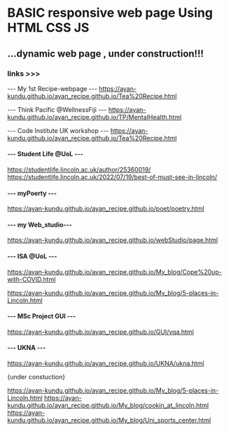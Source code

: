 
# BASIC responsive web page Using HTML CSS JS
## ...dynamic web page , under construction!!!


### links >>>

--- My 1st Recipe-webpage ---
https://ayan-kundu.github.io/ayan_recipe.github.io/Tea%20Recipe.html

--- Think Pacific @WellnessFiji ---
https://ayan-kundu.github.io/ayan_recipe.github.io/TP/MentalHealth.html

--- Code Institute UK workshop ---
https://ayan-kundu.github.io/ayan_recipe.github.io/Tea%20Recipe.html

#### --- Student Life @UoL ---

https://studentlife.lincoln.ac.uk/author/25360019/
https://studentlife.lincoln.ac.uk/2022/07/19/best-of-must-see-in-lincoln/

#### --- myPoerty ---

https://ayan-kundu.github.io/ayan_recipe.github.io/poet/poetry.html

#### --- my Web_studio---

https://ayan-kundu.github.io/ayan_recipe.github.io/webStudio/page.html

#### --- ISA @UoL ---

https://ayan-kundu.github.io/ayan_recipe.github.io/My_blog/Cope%20up-with-COVID.html 

https://ayan-kundu.github.io/ayan_recipe.github.io/My_blog/5-places-in-Lincoln.html

#### --- MSc Project GUI ---
https://ayan-kundu.github.io/ayan_recipe.github.io/GUI/vqa.html

#### --- UKNA ---
https://ayan-kundu.github.io/ayan_recipe.github.io/UKNA/ukna.html

{under constuction}

https://ayan-kundu.github.io/ayan_recipe.github.io/My_blog/5-places-in-Lincoln.html
https://ayan-kundu.github.io/ayan_recipe.github.io/My_blog/cookin_at_lincoln.html
https://ayan-kundu.github.io/ayan_recipe.github.io/My_blog/Uni_sports_center.html
